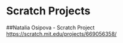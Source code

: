 # Scratch Projects

##Natalia Osipova - Scratch Project
https://scratch.mit.edu/projects/669056358/
